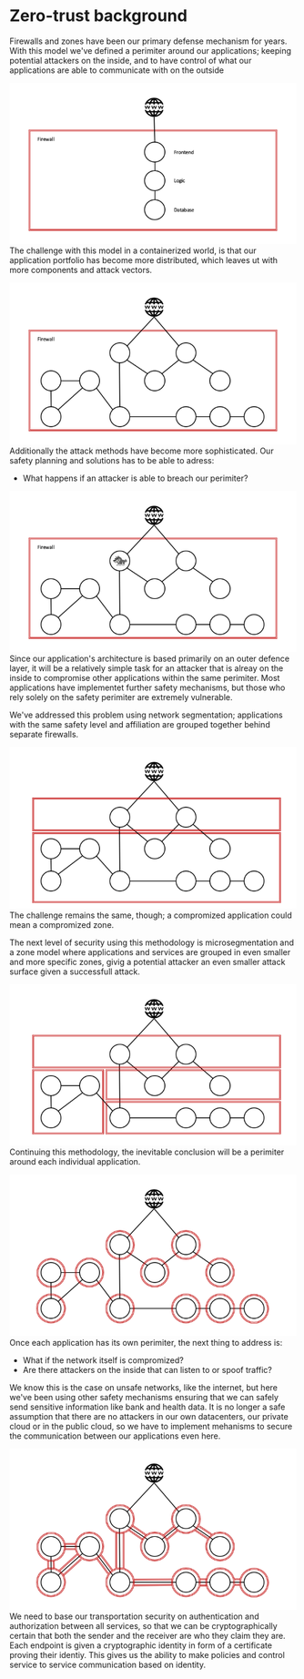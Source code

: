 # Zero-trust background

Firewalls and zones have been our primary defense mechanism for years.
With this model we've defined a perimiter around our applications; keeping potential attackers on the inside, and to have control of what our applications are able to communicate with on the outside

![](./_media/zero-trust-1.png)
The challenge with this model in a containerized world, is that our application portfolio has become more distributed, which leaves ut with more components and attack vectors.

![](./_media/zero-trust-2.png)
Additionally the attack methods have become more sophisticated.
Our safety planning and solutions has to be able to adress:
- What happens if an attacker is able to breach our perimiter?

![](./_media/zero-trust-3.png)
Since our application's architecture is based primarily on an outer defence layer, it will be a relatively simple task for an attacker that is alreay on the inside to compromise other applications within the same perimiter.
Most applications have implementet further safety mechanisms, but those who rely solely on the safety perimiter are extremely vulnerable.

We've addressed this problem using network segmentation; applications with the same safety level and affiliation are grouped together behind separate firewalls.

![](./_media/zero-trust-4.png)
The challenge remains the same, though; a compromized application could mean a compromized zone.

The next level of security using this methodology is microsegmentation and a zone model where applications and services are grouped in even smaller and more specific zones, givig a potential attacker an even smaller attack surface given a successfull attack.

![](./_media/zero-trust-5.png)
Continuing this methodology, the inevitable conclusion will be a perimiter around each individual application.

![](./_media/zero-trust-6.png)
Once each application has its own perimiter, the next thing to address is: 
- What if the network itself is compromized?
- Are there attackers on the inside that can listen to or spoof traffic?

We know this is the case on unsafe networks, like the internet, but here we've been using other safety mechanisms ensuring that we can safely send sensitive information like bank and health data.
It is no longer a safe assumption that there are no attackers in our own datacenters, our private cloud or in the public cloud, so we have to implement mehanisms to secure the communication between our applications even here.

![](./_media/zero-trust-7.png)
We need to base our transportation security on authentication and authorization between all services, so that we can be cryptographically certain that both the sender and the receiver are who they claim they are.
Each endpoint is given a cryptographic identity in form of a certificate proving their identiy. This gives us the ability to make policies and control service to service communication based on identity.
